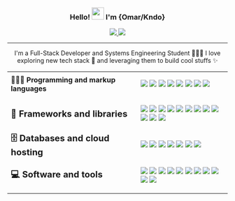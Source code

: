 <h3 align="center">
  Hello!
  <img src="https://media.giphy.com/media/hvRJCLFzcasrR4ia7z/giphy.gif" width="28">
  I'm {Omar/Kndo}
</h3>
<p align="center">
  <a href="https://www.linkedin.com/in/omaramell/">
    <img src="https://img.shields.io/badge/linkedin-%230077B5.svg?style=for-the-badge&logo=linkedin&logoColor=white&" >
  </a>
  <a href="https://www.linkedin.com/in/omaramell/">
    <img src="https://img.shields.io/badge/dev.to-0A0A0A?style=for-the-badge&logo=dev.to&logoColor=white" >
  </a>
</p>

-------

<p align="center" width="490" height="165"> 
  I'm a Full-Stack Developer and Systems Engineering Student 🧑🏻‍💻 I love exploring new tech stack 🌱 and leveraging them to build cool stuffs ✨ 
</p>
<p>
  
</p>
<table border="0px" scellspacing="0px" tsyle="">
 <tr>
    <td><b>🧑🏻‍💻 Programming and markup languages</b></td>
   <td> 
      <p>
        <img src="https://img.shields.io/badge/javascript-%23323330.svg?style=for-the-badge&logo=javascript&logoColor=%23F7DF1E"/>
        <img src="https://img.shields.io/badge/html5-%23E34F26.svg?style=for-the-badge&logo=html5&logoColor=white"/>
        <img src="https://img.shields.io/badge/css3-%231572B6.svg?style=for-the-badge&logo=css3&logoColor=white"/>
        <img src="https://img.shields.io/badge/node.js-6DA55F?style=for-the-badge&logo=node.js&logoColor=white"/>
        <img src="https://img.shields.io/badge/typescript-%23007ACC.svg?style=for-the-badge&logo=typescript&logoColor=white"/>
        <img src="https://img.shields.io/badge/shell_script-%23121011.svg?style=for-the-badge&logo=gnu-bash&logoColor=white"/>
        <img src="https://img.shields.io/badge/-GraphQL-E10098?style=for-the-badge&logo=graphql&logoColor=white"/>
        <img src="https://img.shields.io/badge/markdown-%23000000.svg?style=for-the-badge&logo=markdown&logoColor=white"/>
     </p>
    </td>
   
 </tr>
 <tr>
    <td><b style="font-size:20px">🧰 Frameworks and libraries</b></td>
   <td> 
      <p>
        <img src="https://img.shields.io/badge/react-%2320232a.svg?style=for-the-badge&logo=react&logoColor=%2361DAFB"/>
        <img src="https://img.shields.io/badge/Next-black?style=for-the-badge&logo=next.js&logoColor=white"/>
        <img src="https://img.shields.io/badge/Gatsby-%23663399.svg?style=for-the-badge&logo=gatsby&logoColor=white"/>
        <img src="https://img.shields.io/badge/styled--components-DB7093?style=for-the-badge&logo=styled-components&logoColor=white"/>
        <img src="https://img.shields.io/badge/tailwindcss-%2338B2AC.svg?style=for-the-badge&logo=tailwind-css&logoColor=white"/>
        <img src="https://img.shields.io/badge/SASS-hotpink.svg?style=for-the-badge&logo=SASS&logoColor=white"/>
        <img src="https://img.shields.io/badge/Socket.io-black?style=for-the-badge&logo=socket.io&badgeColor=010101"/>
        <img src="https://img.shields.io/badge/chart.js-F5788D.svg?style=for-the-badge&logo=chart.js&logoColor=white"/>
        <img src="https://img.shields.io/badge/JWT-black?style=for-the-badge&logo=JSON%20web%20tokens"/>
        <img src="https://img.shields.io/badge/rxjs-%23B7178C.svg?style=for-the-badge&logo=reactivex&logoColor=white"/>
        <img src="https://img.shields.io/badge/threejs-black?style=for-the-badge&logo=three.js&logoColor=white"/>
        <img src="https://img.shields.io/badge/express.js-%23404d59.svg?style=for-the-badge&logo=express&logoColor=%2361DAFB"/>
      </p>
    </td>
 </tr>
  <tr>
   <td><b style="font-size:20px">🗄️ Databases and cloud hosting</b></td>
    <td> 
      <p>
    <img src="https://img.shields.io/badge/DigitalOcean-%230167ff.svg?style=for-the-badge&logo=digitalOcean&logoColor=white"/>
    <img src="https://img.shields.io/badge/vercel-%23000000.svg?style=for-the-badge&logo=vercel&logoColor=white"/>
    <img src="https://img.shields.io/badge/MongoDB-%234ea94b.svg?style=for-the-badge&logo=mongodb&logoColor=white"/>
    <img src="https://img.shields.io/badge/mysql-%2300f.svg?style=for-the-badge&logo=mysql&logoColor=white"/>
    <img src="https://img.shields.io/badge/firebase-%23039BE5.svg?style=for-the-badge&logo=firebase"/>
    <img src="https://img.shields.io/badge/nginx-%23009639.svg?style=for-the-badge&logo=nginx&logoColor=white"/>
    <img src="https://img.shields.io/badge/docker-%230db7ed.svg?style=for-the-badge&logo=docker&logoColor=white"/>
      </p>
    </td>
    </tr>
  <tr>
   <td><b style="font-size:20px">💻 Software and tools</b></td>
    <td> 
      <p>
    <img src="hhttps://img.shields.io/badge/Linux-FCC624?style=for-the-badge&logo=linux&logoColor=black"/>
    <img src="https://img.shields.io/badge/github-%23121011.svg?style=for-the-badge&logo=github&logoColor=white"/>
    <img src="https://img.shields.io/badge/ESLint-4B3263?style=for-the-badge&logo=eslint&logoColor=white"/>
    <img src="https://img.shields.io/badge/jira-%230A0FFF.svg?style=for-the-badge&logo=jira&logoColor=white"/>
    <img src="https://img.shields.io/badge/Notion-%23000000.svg?style=for-the-badge&logo=notion&logoColor=white"/>
    <img src="https://img.shields.io/badge/Postman-FF6C37?style=for-the-badge&logo=postman&logoColor=white"/>
    <img src="https://img.shields.io/badge/adobe-%23FF0000.svg?style=for-the-badge&logo=adobe&logoColor=white"/>
    <img src="https://img.shields.io/badge/figma-%23F24E1E.svg?style=for-the-badge&logo=figma&logoColor=white"/>
    <img src="https://img.shields.io/badge/Framer-black?style=for-the-badge&logo=framer&logoColor=blue"/>
    <img src="https://img.shields.io/badge/-Swagger-%23Clojure?style=for-the-badge&logo=swagger&logoColor=white"/>
    <img src="https://img.shields.io/badge/Slack-4A154B?style=for-the-badge&logo=slack&logoColor=white"/>
      </p>
    </td>
 </tr>
 

</table>
